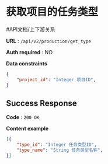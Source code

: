 # 获取项目的任务类型
#API文档/上下游关系

**URL** : `/api/v2/production/get_type`

**Auth required** : NO

**Data constraints**

```json
{
    "project_id": "Integer 项目ID",
}
```

## Success Response

**Code** : `200 OK`

**Content example**

```json
[{
    "type_id": "Integer 任务类型ID",
    "type_name": "String 任务类型名称",
}]
```
